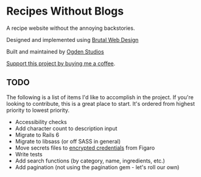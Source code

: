 # Recipes Without Blogs 

A recipe website without the annoying backstories. 

Designed and implemented using [Brutal Web Design](https://brutalist-web.design)

Built and maintained by [Ogden Studios](https://ogdenstudios.xyz)

[Support this project by buying me a coffee](https://ko-fi.com/ogdenstudios).

## TODO 

The following is a list of items I'd like to accomplish in the project. If you're looking to contribute, this is a great place to start. It's ordered from highest priority to lowest priority. 

- Accessibility checks 
- Add character count to description input
- Migrate to Rails 6 
- Migrate to libsass (or off SASS in general)
- Move secrets files to [encrypted credentials](https://www.engineyard.com/blog/rails-encrypted-credentials-on-rails-5.2) from Figaro
- Write tests 
- Add search functions (by category, name, ingredients, etc.)
- Add pagination (not using the pagination gem - let's roll our own)